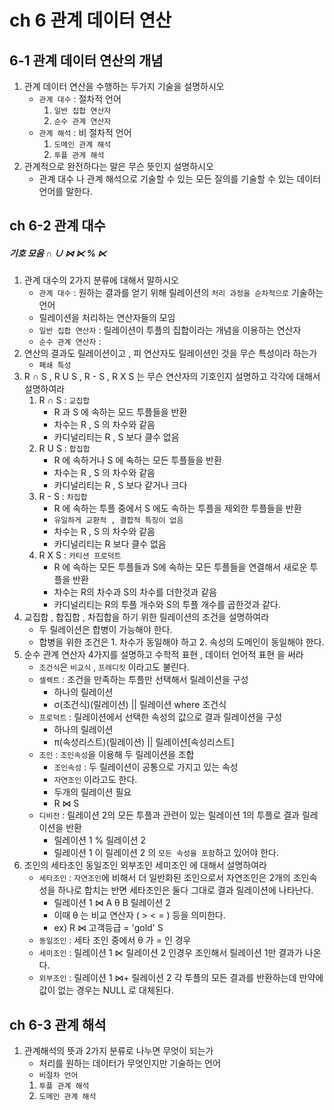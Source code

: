 # ch 6 관계 데이터 연산
## 6-1 관계 데이터 연산의 개념

1. 관계 데이터 연산을 수행하는 두가지 기술을 설명하시오
    - `관계 대수` : 절차적 언어
        1. `일반 집합 연산자`
        1. `순수 관계 연산자`
    - `관계 해석` : 비 절차적 언어
        1. `도메인 관계 해석`
        1. `투플 관계 해석` 
1. 관계적으로 완전하다는 말은 무슨 뜻인지 설명하시오
    - 관계 대수 나 관계 해석으로 기술할 수 있는 모든 질의를 기술할 수 있는 데이터 언어를 말한다.

## ch 6-2 관계 대수 
##### 기호 모음 &cap; &cup; &#8904; &#8905; % &#8905;

1. 관계 대수의 2가지 분류에 대해서 말하시오
    - `관계 대수` : 원하는 결과를 얻기 위해 릴레이션의 `처리 과정을 순차적으로` 기술하는 언어
    - 릴레이션을 처리하는 연산자들의 모임
    - `일반 집합 연산자` : 릴레이션이 투플의 집합이라는 개념을 이용하는 연산자 
    - `순수 관계 연산자` : 
1. 연산의 결과도 릴레이션이고 , 피 연산자도 릴레이션인 것을 무슨 특성이라 하는가
    - `폐쇄 특성`
1. R &cap; S , R U S , R - S , R X S 는 무슨 연산자의 기호인지 설명하고 각각에 대해서 설명하여라  
    1. R &cap; S : `교집합`
        - R 과 S 에 속하는 모드 투플들을 반환
        - 차수는 R , S 의 차수와 같음 
        - 카디널리티는 R , S 보다 클수 없음
    1. R U S : `합집합`
        - R 에 속하거나 S 에 속하는 모든 투플들을 반환
        - 차수는 R , S 의 차수와 같음 
        - 카디널리티는 R , S 보다 같거나 크다
    1. R - S : `차집합`
        - R 에 속하는 투플 중에서 S 에도 속하는 투플을 제외한 투플들을 반환
        - `유일하게 교환적 , 결합적 특징이 없음`
        - 차수는 R , S 의 차수와 같음 
        - 카디널리티는 R 보다 클수 없음 
    1. R X S : `카티션 프로덕트`
        - R 에 속하는 모든 투플들과 S에 속하는 모든 투플들을 연결해서 새로운 투플을 반환
        - 차수는 R의 차수과 S의 차수를 더한것과 같음
        - 카디널리티는 R의 투플 개수와 S의 투플 개수를 곱한것과 같다.
1. 교집합 , 합집합 , 차집합을 하기 위한 릴레이션의 조건을 설명하여라 
    - 두 릴레이션은 합병이 가능해야 한다.
    - 합병을 위한 조건은 1. 차수가 동일해야 하고 2. 속성의 도메인이 동일해야 한다.
1. 순수 관계 연산자 4가지를 설명하고 수학적 표현 , 데이터 언어적 표현 을 써라 
    - `조건식`은 `비교식` , `프레디킷` 이라고도 불린다.
    - `셀렉트` : 조건을 만족하는 투플만 선택해서 릴레이션을 구성
        - 하나의 릴레이션
        - σ(조건식)(릴레이션) || 릴레이션 where 조건식
    - `프로덕트` : 릴레이션에서 선택한 속성의 값으로 결과 릴레이션을 구성
        - 하나의 릴레이션
        - π(속성리스트)(릴레이션) || 릴레이션[속성리스트]
    - `조인` : `조인속성`을 이용해 두 릴레이션을 조합
        - `조인속성` : 두 릴레이션이 공통으로 가지고 있는 속성
        - `자연조인` 이라고도 한다.
        - 두개의 릴레이션 필요
        - R ⋈ S 
    - `디비전` : 릴레이션 2의 모든 투플과 관련이 있는 릴레이션 1의 투플로 결과 릴레이션을 반환
        - 릴레이션 1 % 릴레이션 2
        - 릴레이션 1 이 릴레이션 2 의 `모든 속성을 포함`하고 있어야 한다.
1. 조인의 세타조인 동일조인 외부조인 세미조인 에 대해서 설명하여라
    - `세타조인` : `자연조인`에 비해서 더 일반화된 조인으로서 자연조인은 2개의 조인속성을 하나로 합치는 반면 세타조인은 둘다 그대로 결과 릴레이션에 나타난다. 
        - 릴레이션 1 ⋈ A θ B 릴레이션 2
        - 이때 θ 는 비교 연산자 ( > < = ) 등을 의미한다.
        - ex) R ⋈ 고객등급 = 'gold' S
    - `동일조인` : 세타 조인 중에서 θ 가 = 인 경우
    - `세미조인` : 릴레이션 1 &#8905; 릴레이션 2 인경우 조인해서 릴레이션 1만 결과가 나온다.
    - `외부조인` : 릴레이션 1 ⋈+ 릴레이션 2 각 투플의 모든 결과를 반환하는데 만약에 값이 없는 경우는 NULL 로 대체된다.

## ch 6-3 관계 해석
1. 관계해석의 뜻과 2가지 분류로 나누면 무엇이 되는가 
    - 처리를 원하는 데이터가 무엇인지만 기술하는 언어
    - `비절차 언어`
    1. `투플 관계 해석`
    1. `도메인 관계 해석`
